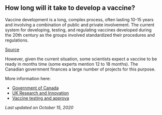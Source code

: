 ## How long will it take to develop a vaccine?

Vaccine development is a long, complex process, often lasting 10-15 years and involving a combination of public and private involvement. The current system for developing, testing, and regulating vaccines developed during the 20th century as the groups involved standardized their procedures and regulations.

[Source](https://www.historyofvaccines.org/content/articles/vaccine-development-testing-and-regulation)

However, given the current situation, some scientists expect a vaccine to be ready in months time (some experts mention 12 to 18 months). The Canadian government finances a large number of projects for this purpose.

More information here:

- [Government of Canada](https://www.canada.ca/en/institutes-health-research/news/2020/03/government-of-canada-funds-49-additional-covid-19-research-projects-details-of-the-funded-projects.html)
- [UK Research and Innovation](https://coronavirusexplained.ukri.org/en/article/vdt0005/)
- [Vaccine testing and approva](https://www.cdc.gov/vaccines/basics/test-approve.html)

_Last updated on October 15, 2020_
